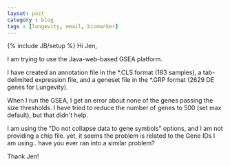 ```yaml
---
layout: post
category : blog
tags : [lungevity, email, biomarker]
---
```

{% include JB/setup %}
Hi Jen,

I am trying to use the Java-web-based GSEA platform.

I have created an annotation file in the *.CLS format (183 samples), a tab-delimited expression file, and a geneset file in the *.GRP format (2629 DE genes for Lungevity).

When I run the GSEA, I get an error about none of the genes passing the size thresholds. I have tried to reduce the number of genes to 500 (set max default), but that didn't help.

I am using the "Do not collapse data to gene symbols" options, and I am not providing a chip file. yet, it seems the problem is related to the Gene IDs I am using.. have you ever ran into a similar problem?

Thank Jen!
